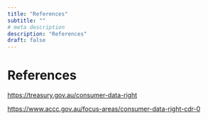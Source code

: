 ```yaml
---
title: "References"
subtitle: ""
# meta description
description: "References"
draft: false
---
```


 # References

 https://treasury.gov.au/consumer-data-right

 https://www.accc.gov.au/focus-areas/consumer-data-right-cdr-0 